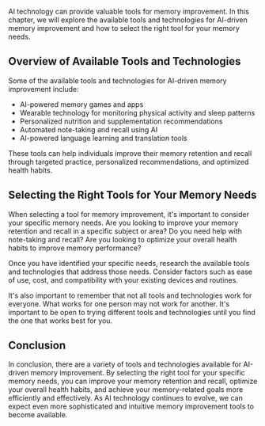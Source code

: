 
AI technology can provide valuable tools for memory improvement. In this chapter, we will explore the available tools and technologies for AI-driven memory improvement and how to select the right tool for your memory needs.

Overview of Available Tools and Technologies
--------------------------------------------

Some of the available tools and technologies for AI-driven memory improvement include:

* AI-powered memory games and apps
* Wearable technology for monitoring physical activity and sleep patterns
* Personalized nutrition and supplementation recommendations
* Automated note-taking and recall using AI
* AI-powered language learning and translation tools

These tools can help individuals improve their memory retention and recall through targeted practice, personalized recommendations, and optimized health habits.

Selecting the Right Tools for Your Memory Needs
-----------------------------------------------

When selecting a tool for memory improvement, it's important to consider your specific memory needs. Are you looking to improve your memory retention and recall in a specific subject or area? Do you need help with note-taking and recall? Are you looking to optimize your overall health habits to improve memory performance?

Once you have identified your specific needs, research the available tools and technologies that address those needs. Consider factors such as ease of use, cost, and compatibility with your existing devices and routines.

It's also important to remember that not all tools and technologies work for everyone. What works for one person may not work for another. It's important to be open to trying different tools and technologies until you find the one that works best for you.

Conclusion
----------

In conclusion, there are a variety of tools and technologies available for AI-driven memory improvement. By selecting the right tool for your specific memory needs, you can improve your memory retention and recall, optimize your overall health habits, and achieve your memory-related goals more efficiently and effectively. As AI technology continues to evolve, we can expect even more sophisticated and intuitive memory improvement tools to become available.
